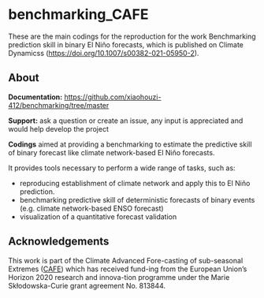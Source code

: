 # benchmarking_CAFE
These are the main codings for the reproduction for the work Benchmarking prediction skill in binary El Niño forecasts, which is published on Climate Dynamicss (https://doi.org/10.1007/s00382-021-05950-2).

## About
**Documentation:** https://github.com/xiaohouzi-412/benchmarking/tree/master

**Support:** ask a question or create an issue, any input is appreciated and would help develop the project

**Codings** aimed at providing a benchmarking to estimate the predictive skill of binary forecast like climate network-based El Niño forecasts. 

It provides tools necessary to perform a wide range of tasks, such as:

* reproducing establishment of climate network and apply this to El Niño prediction. 
* benchmarking predictive skill of deterministic forecasts of binary events (e.g. climate network-based ENSO forecast)
* visualization of a quantitative forecast validation


## Acknowledgements

This work is part of the Climate Advanced Fore-casting of sub-seasonal Extremes ([CAFE](http://www.cafes2se-itn.eu/the-project)) which has received fund-ing from the European Union’s Horizon 2020 research and innova-tion programme under the Marie Skłodowska-Curie grant agreement No. 813844. 

